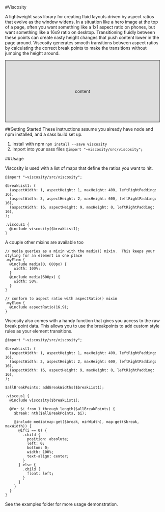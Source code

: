 #Viscosity

A lightweight sass library for creating fluid layouts driven by aspect ratios that evolve as the window widens. In a situation like a hero image at the top of a page, often you want something like a 1x1 aspect ratio on phones, but want something like a 16x9 ratio on desktop.  Transitioning fluidly between these points can create nasty height changes that push content lower in the page around. Viscosity generates smooth transitions between aspect ratios by calculating the correct break points to make the transitions without jumping the height around.

<style>
  .demo {
    border: 1px solid black;
    background-color: #ddd;
    display: flex;
    justify-content: center;
    align-items: center;
    min-height: 200px;
  }
</style>

<div class="demo">
  content
</div>

##Getting Started
These instructions assume you already have node and npm installed, and a sass build set up.

1. Install with npm `npm install --save viscosity`
2. Import into your sass files `@import "~viscosity/src/viscosity";`

##Usage

Viscosity is used with a list of maps that define the ratios you want to hit.

```
@import "~viscosity/src/viscosity";

$breakList1: (
  (aspectWidth: 1, aspectHeight: 1, maxHeight: 400, leftRightPadding: 16),
  (aspectWidth: 3, aspectHeight: 2, maxHeight: 600, leftRightPadding: 16),
  (aspectWidth: 16, aspectHeight: 9, maxHeight: 0, leftRightPadding: 16),
);

.viscous1 {
  @include viscosity($breakList1);
}
```

A couple other mixins are available too
```
// media queries as a mixin with the media() mixin.  This keeps your styling for an element in one place
.myElem {
  @include media(0, 600px) {
    width: 100%;
  }
  @include media(600px) {
    width: 50%;
  }
}

// conform to aspect ratio with aspectRatio() mixin
.myElem {
  @include aspectRatio(16,9);
}
```

Viscosity also comes with a handy function that gives you access to the raw break point data.  This allows you to use the breakpoints to add custom style rules as your element transitions.

```
@import "~viscosity/src/viscosity";

$breakList1: (
  (aspectWidth: 1, aspectHeight: 1, maxHeight: 400, leftRightPadding: 16),
  (aspectWidth: 3, aspectHeight: 2, maxHeight: 600, leftRightPadding: 16),
  (aspectWidth: 16, aspectHeight: 9, maxHeight: 0, leftRightPadding: 16),
);

$allBreakPoints: addBreakWidths($breakList1);

.viscous1 {
  @include viscosity($breakList1);

  @for $i from 1 through length($allBreakPoints) {
    $break: nth($allBreakPoints, $i);

    @include media(map-get($break, minWidth), map-get($break, maxWidth)) {
      @if(i == 0) {
        .child {
          position: absolute;
          left: 0;
          bottom: 0;
          width: 100%;
          text-align: center;
        }
      } else {
        .child {
          float: left;
        }
      }
    }
  }
}
```

See the examples folder for more usage demonstration.
